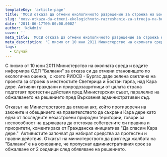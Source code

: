 ```yaml
---
templateKey: 'article-page'
title: 'МОСВ отказа да отмени екологичното разрешение за строежа на Бостан Тарла'
slug: 'mosv-otkaza-da-otmeni-ekologichnoto-razreshenie-za-stroeja-na-bostan-tarla'
date: '2011-06-17T00:00:00.000Z'
author: 'kdAdmin'
cover: ''
meta_title: 'МОСВ отказа да отмени екологичното разрешение за строежа на Бостан Тарла'
meta_description: 'С писмо от 10 юни 2011 Министерство на околната среда и водите информира СДП "Балкани" за отказа си да отмени становището по екологична оценка,  с което РИОСВ - Бургас даде зелена светлина на проекта за строеж в местностите Светерица и Бостан тарла, над Кара дере.'
tags:
  - Случай
---
```


С писмо от 10 юни 2011 Министерство на околната среда и водите информира СДП "Балкани" за отказа си да отмени становището по екологична оценка,  с което РИОСВ - Бургас даде зелена светлина на проекта за строеж в местностите Светерица и Бостан тарла, над Кара дере. Активни граждани и природозащитници от цялата страна подготвят протестни действия пред Министерския съвет, паралелно на обжалването на решението пред Върховния административен съд.

Отказът на Министерството да отмени акт, който противоречи на законите и обещанието на правителството да съхрани Кара дере като една от последните незастроени природни територии, говори за неспособност на държавата да отстоява собствените си правила и приоритети, коментираха от Гражданска инициатива "Да спасим Кара дере."  Активистите започват да набират средства за протестни и правни действия. Отказът на министерството да разгледа жалбата на "Балкани" е на основание, че пропуснат административния срок за обжалване от 2 седмици след обявяване на решението.
